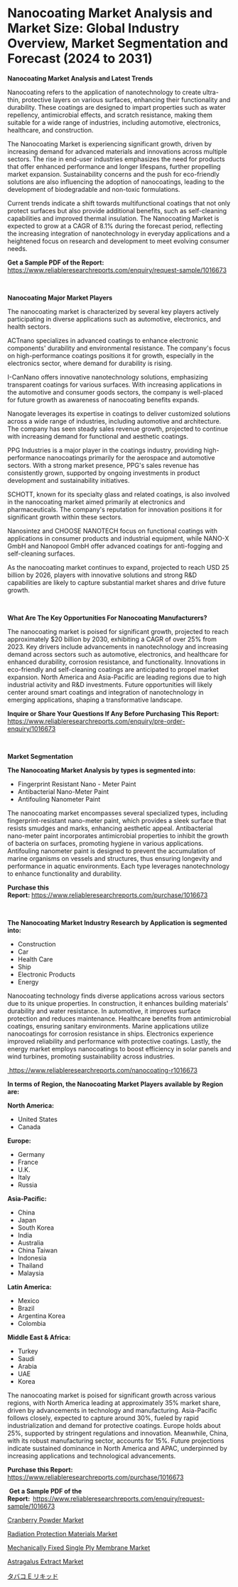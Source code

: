 <p><h1>Nanocoating Market Analysis and Market Size: Global Industry Overview, Market Segmentation and Forecast (2024 to 2031)</h1></p><p><strong>Nanocoating Market Analysis and Latest Trends</strong></p>
<p><p>Nanocoating refers to the application of nanotechnology to create ultra-thin, protective layers on various surfaces, enhancing their functionality and durability. These coatings are designed to impart properties such as water repellency, antimicrobial effects, and scratch resistance, making them suitable for a wide range of industries, including automotive, electronics, healthcare, and construction.</p><p>The Nanocoating Market is experiencing significant growth, driven by increasing demand for advanced materials and innovations across multiple sectors. The rise in end-user industries emphasizes the need for products that offer enhanced performance and longer lifespans, further propelling market expansion. Sustainability concerns and the push for eco-friendly solutions are also influencing the adoption of nanocoatings, leading to the development of biodegradable and non-toxic formulations.</p><p>Current trends indicate a shift towards multifunctional coatings that not only protect surfaces but also provide additional benefits, such as self-cleaning capabilities and improved thermal insulation. The Nanocoating Market is expected to grow at a CAGR of 8.1% during the forecast period, reflecting the increasing integration of nanotechnology in everyday applications and a heightened focus on research and development to meet evolving consumer needs.</p></p>
<p><strong>Get a Sample PDF of the Report:&nbsp;</strong> <a href="https://www.reliableresearchreports.com/enquiry/request-sample/1016673">https://www.reliableresearchreports.com/enquiry/request-sample/1016673</a></p>
<p>&nbsp;</p>
<p><strong>Nanocoating Major Market Players</strong></p>
<p><p>The nanocoating market is characterized by several key players actively participating in diverse applications such as automotive, electronics, and health sectors. </p><p>ACTnano specializes in advanced coatings to enhance electronic components' durability and environmental resistance. The company's focus on high-performance coatings positions it for growth, especially in the electronics sector, where demand for durability is rising.</p><p>I-CanNano offers innovative nanotechnology solutions, emphasizing transparent coatings for various surfaces. With increasing applications in the automotive and consumer goods sectors, the company is well-placed for future growth as awareness of nanocoating benefits expands.</p><p>Nanogate leverages its expertise in coatings to deliver customized solutions across a wide range of industries, including automotive and architecture. The company has seen steady sales revenue growth, projected to continue with increasing demand for functional and aesthetic coatings.</p><p>PPG Industries is a major player in the coatings industry, providing high-performance nanocoatings primarily for the aerospace and automotive sectors. With a strong market presence, PPG's sales revenue has consistently grown, supported by ongoing investments in product development and sustainability initiatives.</p><p>SCHOTT, known for its specialty glass and related coatings, is also involved in the nanocoating market aimed primarily at electronics and pharmaceuticals. The company's reputation for innovation positions it for significant growth within these sectors.</p><p>Nanosintez and CHOOSE NANOTECH focus on functional coatings with applications in consumer products and industrial equipment, while NANO-X GmbH and Nanopool GmbH offer advanced coatings for anti-fogging and self-cleaning surfaces.</p><p>As the nanocoating market continues to expand, projected to reach USD 25 billion by 2026, players with innovative solutions and strong R&D capabilities are likely to capture substantial market shares and drive future growth.</p></p>
<p>&nbsp;</p>
<p><strong>What Are The Key Opportunities For Nanocoating Manufacturers?</strong></p>
<p><p>The nanocoating market is poised for significant growth, projected to reach approximately $20 billion by 2030, exhibiting a CAGR of over 25% from 2023. Key drivers include advancements in nanotechnology and increasing demand across sectors such as automotive, electronics, and healthcare for enhanced durability, corrosion resistance, and functionality. Innovations in eco-friendly and self-cleaning coatings are anticipated to propel market expansion. North America and Asia-Pacific are leading regions due to high industrial activity and R&D investments. Future opportunities will likely center around smart coatings and integration of nanotechnology in emerging applications, shaping a transformative landscape.</p></p>
<p><strong>Inquire or Share Your Questions If Any Before Purchasing This Report:</strong> <a href="https://www.reliableresearchreports.com/enquiry/pre-order-enquiry/1016673">https://www.reliableresearchreports.com/enquiry/pre-order-enquiry/1016673</a></p>
<p>&nbsp;</p>
<p><strong>Market Segmentation</strong></p>
<p><strong>The Nanocoating Market Analysis by types is segmented into:</strong></p>
<p><ul><li>Fingerprint Resistant Nano - Meter Paint</li><li>Antibacterial Nano-Meter Paint</li><li>Antifouling Nanometer Paint</li></ul></p>
<p><p>The nanocoating market encompasses several specialized types, including fingerprint-resistant nano-meter paint, which provides a sleek surface that resists smudges and marks, enhancing aesthetic appeal. Antibacterial nano-meter paint incorporates antimicrobial properties to inhibit the growth of bacteria on surfaces, promoting hygiene in various applications. Antifouling nanometer paint is designed to prevent the accumulation of marine organisms on vessels and structures, thus ensuring longevity and performance in aquatic environments. Each type leverages nanotechnology to enhance functionality and durability.</p></p>
<p><strong>Purchase this Report:&nbsp;</strong><a href="https://www.reliableresearchreports.com/purchase/1016673">https://www.reliableresearchreports.com/purchase/1016673</a></p>
<p>&nbsp;</p>
<p><strong>The Nanocoating Market Industry Research by Application is segmented into:</strong></p>
<p><ul><li>Construction</li><li>Car</li><li>Health Care</li><li>Ship</li><li>Electronic Products</li><li>Energy</li></ul></p>
<p><p>Nanocoating technology finds diverse applications across various sectors due to its unique properties. In construction, it enhances building materials' durability and water resistance. In automotive, it improves surface protection and reduces maintenance. Healthcare benefits from antimicrobial coatings, ensuring sanitary environments. Marine applications utilize nanocoatings for corrosion resistance in ships. Electronics experience improved reliability and performance with protective coatings. Lastly, the energy market employs nanocoatings to boost efficiency in solar panels and wind turbines, promoting sustainability across industries.</p></p>
<p><a href="https://www.reliableresearchreports.com/nanocoating-r1016673">&nbsp;https://www.reliableresearchreports.com/nanocoating-r1016673</a></p>
<p><strong>In terms of Region, the Nanocoating Market Players available by Region are:</strong></p>
<p>
    <p> <strong> North America: </strong>
        <ul>
            <li>United States</li>
            <li>Canada</li>
        </ul>
        </p> 
    <p> <strong> Europe: </strong>
        <ul>
            <li>Germany</li>
            <li>France</li>
            <li>U.K.</li>
            <li>Italy</li>
            <li>Russia</li>
        </ul>
        </p> 
    <p> <strong> Asia-Pacific: </strong>
        <ul>
            <li>China</li>
            <li>Japan</li>
            <li>South Korea</li>
            <li>India</li>
            <li>Australia</li>
            <li>China Taiwan</li>
            <li>Indonesia</li>
            <li>Thailand</li>
            <li>Malaysia</li>
        </ul>
        </p> 
    <p> <strong> Latin America: </strong>
        <ul>
            <li>Mexico</li>
            <li>Brazil</li>
            <li>Argentina Korea</li>
            <li>Colombia</li>
        </ul>
        </p> 
    <p> <strong> Middle East & Africa: </strong>
        <ul>
            <li>Turkey</li>
            <li>Saudi</li>
            <li>Arabia</li>
            <li>UAE</li>
            <li>Korea</li>
        </ul>
    </p>
    </p>
<p><p>The nanocoating market is poised for significant growth across various regions, with North America leading at approximately 35% market share, driven by advancements in technology and manufacturing. Asia-Pacific follows closely, expected to capture around 30%, fueled by rapid industrialization and demand for protective coatings. Europe holds about 25%, supported by stringent regulations and innovation. Meanwhile, China, with its robust manufacturing sector, accounts for 15%. Future projections indicate sustained dominance in North America and APAC, underpinned by increasing applications and technological advancements.</p></p>
<p><strong>Purchase this Report: </strong><a href="https://www.reliableresearchreports.com/purchase/1016673">https://www.reliableresearchreports.com/purchase/1016673</a></p>
<p>&nbsp;<strong>Get a Sample PDF of the Report:&nbsp;&nbsp;</strong><a href="https://www.reliableresearchreports.com/enquiry/request-sample/1016673">https://www.reliableresearchreports.com/enquiry/request-sample/1016673</a></p>
<p><strong></strong></p>
<p><p><a href="https://www.linkedin.com/pulse/cranberry-powder-market-global-regional-analysis-focus-region-fnvjc?trackingId=nIv1TdBqTdWEAvienNEWgw%3D%3D">Cranberry Powder Market</a></p><p><a href="https://issuu.com/reportprime-2/docs/radiation-protection-materials-mark_acb7a90ed17c68">Radiation Protection Materials Market</a></p><p><a href="https://medium.com/@madw10245644/the-mechanically-fixed-single-ply-membrane-market-has-grown-significantly-as-a-result-of-several-0d41ef2a0679">Mechanically Fixed Single Ply Membrane Market</a></p><p><a href="https://issuu.com/reportprime-2/docs/astragalus-extract-market-size-2030_a2c3e7ab14c030">Astragalus Extract Market</a></p><p><a href="https://medium.com/@cleveborer2023/tobacco-e-liquids-market-%E3%81%AE%E3%82%B0%E3%83%AD%E3%83%BC%E3%83%90%E3%83%AB%E5%B8%82%E5%A0%B4%E6%A6%82%E8%A6%81%E3%81%AF-%E4%B8%96%E7%95%8C%E3%81%8A%E3%82%88%E3%81%B3%E4%B8%BB%E8%A6%81%E5%B8%82%E5%A0%B4%E3%81%AB%E3%81%8A%E3%81%91%E3%82%8B%E6%A5%AD%E7%95%8C%E3%81%AB%E5%BD%B1%E9%9F%BF%E3%82%92%E4%B8%8E%E3%81%88%E3%82%8B%E4%B8%BB%E8%A6%81%E3%81%AA%E3%83%88%E3%83%AC%E3%83%B3%E3%83%89%E3%81%AB%E3%81%A4%E3%81%84%E3%81%A6-%E7%8B%AC%E8%87%AA%E3%81%AE%E8%A6%96%E7%82%B9%E3%82%92%E6%8F%90%E4%BE%9B%E3%81%97%E3%81%BE%E3%81%99-944efec8d081">タバコ E リキッド</a></p></p>